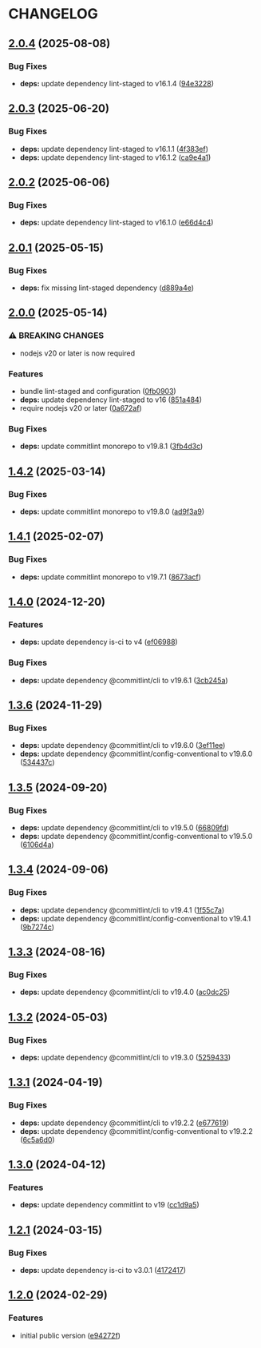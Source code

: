 # CHANGELOG

## [2.0.4](https://github.com/Forsakringskassan/commitlint-config/compare/v2.0.3...v2.0.4) (2025-08-08)

### Bug Fixes

* **deps:** update dependency lint-staged to v16.1.4 ([94e3228](https://github.com/Forsakringskassan/commitlint-config/commit/94e32288dcd56205929a9150042d57b7bf85812d))

## [2.0.3](https://github.com/Forsakringskassan/commitlint-config/compare/v2.0.2...v2.0.3) (2025-06-20)

### Bug Fixes

* **deps:** update dependency lint-staged to v16.1.1 ([4f383ef](https://github.com/Forsakringskassan/commitlint-config/commit/4f383ef82da53a1e6196983f3fafd6e73c7416f0))
* **deps:** update dependency lint-staged to v16.1.2 ([ca9e4a1](https://github.com/Forsakringskassan/commitlint-config/commit/ca9e4a16f56ea7fdb881aa7c52ed345aeafb2b0c))

## [2.0.2](https://github.com/Forsakringskassan/commitlint-config/compare/v2.0.1...v2.0.2) (2025-06-06)

### Bug Fixes

* **deps:** update dependency lint-staged to v16.1.0 ([e66d4c4](https://github.com/Forsakringskassan/commitlint-config/commit/e66d4c4cb16b4650e0febf05976a0d9966bcea2a))

## [2.0.1](https://github.com/Forsakringskassan/commitlint-config/compare/v2.0.0...v2.0.1) (2025-05-15)

### Bug Fixes

* **deps:** fix missing lint-staged dependency ([d889a4e](https://github.com/Forsakringskassan/commitlint-config/commit/d889a4e0916f0c7b83d53601f829f00152ca0eb5))

## [2.0.0](https://github.com/Forsakringskassan/commitlint-config/compare/v1.4.2...v2.0.0) (2025-05-14)

### ⚠ BREAKING CHANGES

* nodejs v20 or later is now required

### Features

* bundle lint-staged and configuration ([0fb0903](https://github.com/Forsakringskassan/commitlint-config/commit/0fb09036260a6010516dbd5652a5e950385aea4e))
* **deps:** update dependency lint-staged to v16 ([851a484](https://github.com/Forsakringskassan/commitlint-config/commit/851a4840ebe3a52b4933ed9e237ce197c6a5db43))
* require nodejs v20 or later ([0a672af](https://github.com/Forsakringskassan/commitlint-config/commit/0a672afa012c061ccae196de7ac548ed15b2f184))

### Bug Fixes

* **deps:** update commitlint monorepo to v19.8.1 ([3fb4d3c](https://github.com/Forsakringskassan/commitlint-config/commit/3fb4d3cce2b6c96ce01f84699149c893d84087ee))

## [1.4.2](https://github.com/Forsakringskassan/commitlint-config/compare/v1.4.1...v1.4.2) (2025-03-14)

### Bug Fixes

* **deps:** update commitlint monorepo to v19.8.0 ([ad9f3a9](https://github.com/Forsakringskassan/commitlint-config/commit/ad9f3a9dbc782b7e869e6f4dc89334a8affebe9e))

## [1.4.1](https://github.com/Forsakringskassan/commitlint-config/compare/v1.4.0...v1.4.1) (2025-02-07)

### Bug Fixes

* **deps:** update commitlint monorepo to v19.7.1 ([8673acf](https://github.com/Forsakringskassan/commitlint-config/commit/8673acf8d4bfc15bc476b0f833d25c8cc26a1873))

## [1.4.0](https://github.com/Forsakringskassan/commitlint-config/compare/v1.3.6...v1.4.0) (2024-12-20)

### Features

* **deps:** update dependency is-ci to v4 ([ef06988](https://github.com/Forsakringskassan/commitlint-config/commit/ef069889e135be962ae39d07bcf35259d8e90e57))

### Bug Fixes

* **deps:** update dependency @commitlint/cli to v19.6.1 ([3cb245a](https://github.com/Forsakringskassan/commitlint-config/commit/3cb245a37801a25237320a23da9df3adedb07b0e))

## [1.3.6](https://github.com/Forsakringskassan/commitlint-config/compare/v1.3.5...v1.3.6) (2024-11-29)


### Bug Fixes

* **deps:** update dependency @commitlint/cli to v19.6.0 ([3ef11ee](https://github.com/Forsakringskassan/commitlint-config/commit/3ef11ee76e7837648ed4d88d22443635b5d37e3f))
* **deps:** update dependency @commitlint/config-conventional to v19.6.0 ([534437c](https://github.com/Forsakringskassan/commitlint-config/commit/534437c7305b36befc1b2eacef2bf29c7afeee9b))

## [1.3.5](https://github.com/Forsakringskassan/commitlint-config/compare/v1.3.4...v1.3.5) (2024-09-20)


### Bug Fixes

* **deps:** update dependency @commitlint/cli to v19.5.0 ([66809fd](https://github.com/Forsakringskassan/commitlint-config/commit/66809fd78a6619dd15ac9edabeae8c75b273cb05))
* **deps:** update dependency @commitlint/config-conventional to v19.5.0 ([6106d4a](https://github.com/Forsakringskassan/commitlint-config/commit/6106d4a437e994b47ab8e51df6c5b0950f5e3182))

## [1.3.4](https://github.com/Forsakringskassan/commitlint-config/compare/v1.3.3...v1.3.4) (2024-09-06)


### Bug Fixes

* **deps:** update dependency @commitlint/cli to v19.4.1 ([1f55c7a](https://github.com/Forsakringskassan/commitlint-config/commit/1f55c7a19457918f51d84ead9dfd15b37516eb9e))
* **deps:** update dependency @commitlint/config-conventional to v19.4.1 ([9b7274c](https://github.com/Forsakringskassan/commitlint-config/commit/9b7274c23389a9119306b2f3ec8d1a35315fe86e))

## [1.3.3](https://github.com/Forsakringskassan/commitlint-config/compare/v1.3.2...v1.3.3) (2024-08-16)


### Bug Fixes

* **deps:** update dependency @commitlint/cli to v19.4.0 ([ac0dc25](https://github.com/Forsakringskassan/commitlint-config/commit/ac0dc25af9b6409b39e0f49f728d854a3726c426))

## [1.3.2](https://github.com/Forsakringskassan/commitlint-config/compare/v1.3.1...v1.3.2) (2024-05-03)


### Bug Fixes

* **deps:** update dependency @commitlint/cli to v19.3.0 ([5259433](https://github.com/Forsakringskassan/commitlint-config/commit/525943374cc0260df522f1a911030d32686f2aa0))

## [1.3.1](https://github.com/Forsakringskassan/commitlint-config/compare/v1.3.0...v1.3.1) (2024-04-19)


### Bug Fixes

* **deps:** update dependency @commitlint/cli to v19.2.2 ([e677619](https://github.com/Forsakringskassan/commitlint-config/commit/e677619876596088a5efe032e438c7b2e94a4781))
* **deps:** update dependency @commitlint/config-conventional to v19.2.2 ([6c5a6d0](https://github.com/Forsakringskassan/commitlint-config/commit/6c5a6d0cd2a46c1bc04254321f06a8f8987d32d4))

## [1.3.0](https://github.com/Forsakringskassan/commitlint-config/compare/v1.2.1...v1.3.0) (2024-04-12)


### Features

* **deps:** update dependency commitlint to v19 ([cc1d9a5](https://github.com/Forsakringskassan/commitlint-config/commit/cc1d9a595a1d192bb2f84957dc7cf03d7b88ece6))

## [1.2.1](https://github.com/Forsakringskassan/commitlint-config/compare/v1.2.0...v1.2.1) (2024-03-15)


### Bug Fixes

* **deps:** update dependency is-ci to v3.0.1 ([4172417](https://github.com/Forsakringskassan/commitlint-config/commit/4172417eb9d1fafa67d2984483e7129d67197afc))

## [1.2.0](https://github.com/Forsakringskassan/commitlint-config/compare/v1.1.0...v1.2.0) (2024-02-29)


### Features

* initial public version ([e94272f](https://github.com/Forsakringskassan/commitlint-config/commit/e94272f4e21372781cbf6b45b54ea5ac1ab9d463))
